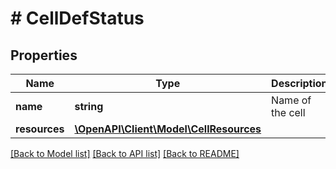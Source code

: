 # # CellDefStatus

## Properties

Name | Type | Description | Notes
------------ | ------------- | ------------- | -------------
**name** | **string** | Name of the cell |
**resources** | [**\OpenAPI\Client\Model\CellResources**](CellResources.md) |  |

[[Back to Model list]](../../README.md#models) [[Back to API list]](../../README.md#endpoints) [[Back to README]](../../README.md)
